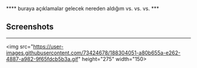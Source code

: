 **** buraya açıklamalar gelecek nereden aldığım vs. vs. vs. ***

## Screenshots

---

<img src="https://user-images.githubusercontent.com/73424678/188304051-a80b655a-e262-4887-a982-9f65fdcb5b3a.gif"  height="275" width="150>
